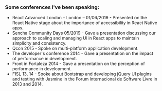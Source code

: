 ### Some conferences I've been speaking:

- React Advanced London – London – 01/06/2019 - Presented on the React Native stage about the importance of accessibility in React Native apps.
- Sencha Community Days 05/2019 - Gave a presentation discussing our approach to scaling and managing UI in React apps to maintain simplicity and consistency.
- Qcon 2015 - Spoke on multi-platform application development.
- The developer's conference 2014 - Gave a presentation on the impact of performance in development.
- Front in Fortaleza 2014 - Gave a presentation on the perception of performance in development.
- FISL 13, 14 - Spoke about Bootstrap and developing jQuery UI plugins and testing with Jasmine in the Forum Internacional de Software Livre in 2013 and 2014.
